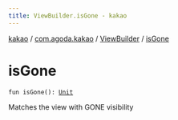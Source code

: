 ```yaml
---
title: ViewBuilder.isGone - kakao
---
```


[kakao](../../index.html) / [com.agoda.kakao](../index.html) / [ViewBuilder](index.html) / [isGone](.)

# isGone

`fun isGone(): `[`Unit`](https://kotlinlang.org/api/latest/jvm/stdlib/kotlin/-unit/index.html)

Matches the view with GONE visibility

